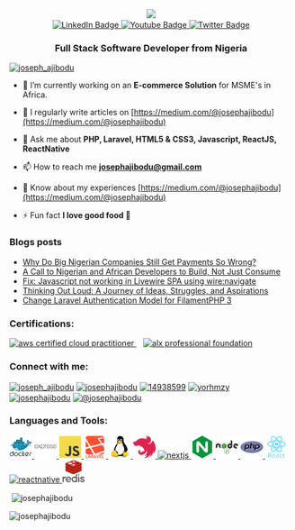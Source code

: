 <div id="header" align="center">
  <img src="https://i.giphy.com/media/v1.Y2lkPTc5MGI3NjExNndienVscW9rbmJoNGJnZ3BlenpsNDA4cmtpNXl1ODVqeXBvdmx3NCZlcD12MV9pbnRlcm5hbF9naWZfYnlfaWQmY3Q9Zw/26vACLXgansDXwHzzI/giphy.gif" width="100"/>
</div>

<div id="badges" align="center">
  <a href="https://linkedin.com/in/josephajibodu">
    <img src="https://img.shields.io/badge/LinkedIn-blue?style=for-the-badge&logo=linkedin&logoColor=white" alt="LinkedIn Badge"/>
  </a>
  <a href="https://youtube.com/@josephajibodu?si=F0udGiiptQERoBoI">
    <img src="https://img.shields.io/badge/YouTube-red?style=for-the-badge&logo=youtube&logoColor=white" alt="Youtube Badge"/>
  </a>
  <a href="https://twitter.com/joseph_ajibodu">
    <img src="https://img.shields.io/badge/Twitter-blue?style=for-the-badge&logo=twitter&logoColor=white" alt="Twitter Badge"/>
  </a>
</div>

<!-- <h1 align="center">Hi 👋, I'm Joseph O. Ajibodu</h1> -->
<h3 align="center">Full Stack Software Developer from Nigeria</h3>

<p align="left"> <a href="https://twitter.com/joseph_ajibodu" target="blank"><img src="https://img.shields.io/twitter/follow/joseph_ajibodu?logo=twitter&style=for-the-badge" alt="joseph_ajibodu" /></a> </p>

- 🔭 I’m currently working on an **E-commerce Solution** for MSME's in Africa.

- 📝 I regularly write articles on [https://medium.com/@josephajibodu](https://medium.com/@josephajibodu)

- 💬 Ask me about **PHP, Laravel, HTML5 & CSS3, Javascript, ReactJS, ReactNative**

- 📫 How to reach me **josephajibodu@gmail.com**

- 📄 Know about my experiences [https://medium.com/@josephajibodu](https://medium.com/@josephajibodu)

- ⚡ Fun fact **I love good food 🍱**

### Blogs posts
<!-- BLOG-POST-LIST:START -->
- [Why Do Big Nigerian Companies Still Get Payments So Wrong?](https://medium.com/@josephajibodu/why-do-big-nigerian-companies-still-get-payments-so-wrong-ba725907917e?source=rss-cd1fe37b4147------2)
- [A Call to Nigerian and African Developers to Build, Not Just Consume](https://medium.com/@josephajibodu/a-call-to-nigerian-and-african-developers-to-build-not-just-consume-26a9e28cac59?source=rss-cd1fe37b4147------2)
- [Fix: Javascript not working in Livewire SPA using wire:navigate](https://medium.com/@josephajibodu/fix-javascript-not-working-in-livewire-spa-using-wire-navigate-95cd5a0b379f?source=rss-cd1fe37b4147------2)
- [Thinking Out Loud: A Journey of Ideas, Struggles, and Aspirations](https://medium.com/@josephajibodu/thinking-out-loud-a-journey-of-ideas-struggles-and-aspirations-34f7228db9d0?source=rss-cd1fe37b4147------2)
- [Change Laravel Authentication Model for FilamentPHP 3](https://medium.com/@josephajibodu/change-laravel-authentication-model-for-filamentphp-3-b69fa1560cb2?source=rss-cd1fe37b4147------2)
<!-- BLOG-POST-LIST:END -->


<h3 align="left">Certifications:</h3>
<div>
  <a href="https://www.credly.com/badges/d0a7aa76-1a1f-4630-ae25-d80c576049f4/public_url" target="_blank" rel="noreferrer"> 
    <img src="https://github.com/josephajibodu/josephajibodu/blob/main/aws-certified-cloud-practitioner.png" alt="aws certified cloud practitioner" width="100" height="100"/> 
  </a>
  <a href="https://www.linkedin.com/posts/josephajibodu_im-happy-to-share-that-ive-obtained-a-new-activity-7232735601244987393-mFcc?utm_source=share&utm_medium=member_desktop" target="_blank" rel="noreferrer" style="margin-left: 12px"> 
    <img src="https://github.com/josephajibodu/josephajibodu/blob/main/professional-foundations-certificate-joseph-ajibodu.png" style="object-fit: cover;" alt="alx professional foundation" width="150" height="100"/> 
  </a>
</div>

<h3 align="left">Connect with me:</h3>
<p align="left">
<a href="https://twitter.com/joseph_ajibodu" target="blank"><img align="center" src="https://raw.githubusercontent.com/rahuldkjain/github-profile-readme-generator/master/src/images/icons/Social/twitter.svg" alt="joseph_ajibodu" height="30" width="40" /></a>
<a href="https://linkedin.com/in/josephajibodu" target="blank"><img align="center" src="https://raw.githubusercontent.com/rahuldkjain/github-profile-readme-generator/master/src/images/icons/Social/linked-in-alt.svg" alt="josephajibodu" height="30" width="40" /></a>
<a href="https://stackoverflow.com/users/14938599" target="blank"><img align="center" src="https://raw.githubusercontent.com/rahuldkjain/github-profile-readme-generator/master/src/images/icons/Social/stack-overflow.svg" alt="14938599" height="30" width="40" /></a>
<a href="https://fb.com/yorhmzy" target="blank"><img align="center" src="https://raw.githubusercontent.com/rahuldkjain/github-profile-readme-generator/master/src/images/icons/Social/facebook.svg" alt="yorhmzy" height="30" width="40" /></a>
<a href="https://instagram.com/josephajibodu" target="blank"><img align="center" src="https://raw.githubusercontent.com/rahuldkjain/github-profile-readme-generator/master/src/images/icons/Social/instagram.svg" alt="josephajibodu" height="30" width="40" /></a>
<a href="https://medium.com/@josephajibodu" target="blank"><img align="center" src="https://raw.githubusercontent.com/rahuldkjain/github-profile-readme-generator/master/src/images/icons/Social/medium.svg" alt="@josephajibodu" height="30" width="40" /></a>
</p>

<h3 align="left">Languages and Tools:</h3>
<p align="left"> 
  <a href="https://www.docker.com/" target="_blank" rel="noreferrer"> <img src="https://raw.githubusercontent.com/devicons/devicon/master/icons/docker/docker-original-wordmark.svg" alt="docker" width="40" height="40"/> </a> <a href="https://expressjs.com" target="_blank" rel="noreferrer"> <img src="https://raw.githubusercontent.com/devicons/devicon/master/icons/express/express-original-wordmark.svg" alt="express" width="40" height="40"/> </a>
  <a href="https://developer.mozilla.org/en-US/docs/Web/JavaScript" target="_blank" rel="noreferrer"> <img src="https://raw.githubusercontent.com/devicons/devicon/master/icons/javascript/javascript-original.svg" alt="javascript" width="40" height="40"/> </a> 
  <a href="https://laravel.com/" target="_blank" rel="noreferrer"> <img src="https://raw.githubusercontent.com/devicons/devicon/master/icons/laravel/laravel-plain-wordmark.svg" alt="laravel" width="40" height="40"/> </a> 
  <a href="https://www.linux.org/" target="_blank" rel="noreferrer"> <img src="https://raw.githubusercontent.com/devicons/devicon/master/icons/linux/linux-original.svg" alt="linux" width="40" height="40"/> </a> 
  <a href="https://nestjs.com/" target="_blank" rel="noreferrer"> <img src="https://raw.githubusercontent.com/devicons/devicon/master/icons/nestjs/nestjs-plain.svg" alt="nestjs" width="40" height="40"/> </a> 
  <a href="https://nextjs.org/" target="_blank" rel="noreferrer"> <img src="https://cdn.worldvectorlogo.com/logos/nextjs-2.svg" alt="nextjs" width="40" height="40"/> </a> 
  <a href="https://www.nginx.com" target="_blank" rel="noreferrer"> <img src="https://raw.githubusercontent.com/devicons/devicon/master/icons/nginx/nginx-original.svg" alt="nginx" width="40" height="40"/> </a> 
  <a href="https://nodejs.org" target="_blank" rel="noreferrer"> <img src="https://raw.githubusercontent.com/devicons/devicon/master/icons/nodejs/nodejs-original-wordmark.svg" alt="nodejs" width="40" height="40"/> </a> 
  <a href="https://www.php.net" target="_blank" rel="noreferrer"> <img src="https://raw.githubusercontent.com/devicons/devicon/master/icons/php/php-original.svg" alt="php" width="40" height="40"/> </a> 
  <a href="https://reactjs.org/" target="_blank" rel="noreferrer"> <img src="https://raw.githubusercontent.com/devicons/devicon/master/icons/react/react-original-wordmark.svg" alt="react" width="40" height="40"/> </a> 
  <a href="https://reactnative.dev/" target="_blank" rel="noreferrer"> <img src="https://reactnative.dev/img/header_logo.svg" alt="reactnative" width="40" height="40"/> </a> 
  <a href="https://redis.io" target="_blank" rel="noreferrer"> <img src="https://raw.githubusercontent.com/devicons/devicon/master/icons/redis/redis-original-wordmark.svg" alt="redis" width="40" height="40"/> </a> 
</p>

<p>&nbsp;<img align="center" src="https://github-readme-stats.vercel.app/api?username=josephajibodu&show_icons=true&locale=en" alt="josephajibodu" /></p>

<p><img align="center" src="https://github-readme-streak-stats.herokuapp.com/?user=josephajibodu&" alt="josephajibodu" /></p>


